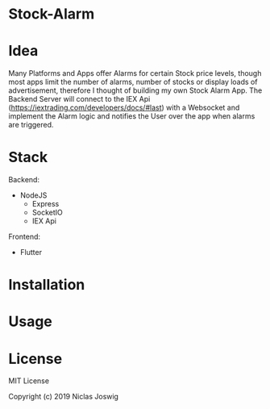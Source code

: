 # Stock-Alarm
# Idea
Many Platforms and Apps offer Alarms for certain Stock price levels, though most apps limit the number of alarms, number of stocks or display loads of advertisement, therefore I thought of building my own Stock Alarm App.
The Backend Server will connect to the IEX Api (https://iextrading.com/developers/docs/#last) with a Websocket and implement the Alarm logic and notifies the User over the app when alarms are triggered.

# Stack 
Backend:
  - NodeJS
    - Express
    - SocketIO
    - IEX Api
    
Frontend:
  - Flutter

# Installation

# Usage

# License
MIT License

Copyright (c) 2019 Niclas Joswig
